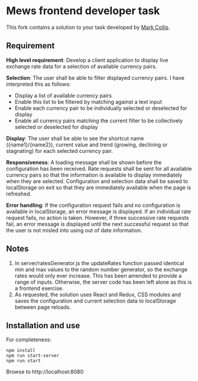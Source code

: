 # Mews frontend developer task

This fork contains a solution to your task developed by [Mark Collis](mark@markcollis.dev).

## Requirement

**High level requirement**: Develop a client application to display live exchange rate data for a selection of available currency pairs.

**Selection**: The user shall be able to filter displayed currency pairs. I have interpreted this as follows:
 - Display a list of available currency pairs
 - Enable this list to be filtered by matching against a text input
 - Enable each currency pair to be individually selected or deselected for display
 - Enable all currency pairs matching the current filter to be collectively selected or deselected for display

**Display**: The user shall be able to see the shortcut name ({name1}/{name2}), current value and trend (growing, declining or stagnating) for each selected currency pair.

**Responsiveness**: A loading message shall be shown before the configuration has been received. Rate requests shall be sent for all available currency pairs so that the information is available to display immediately when they are selected. Configuration and selection data shall be saved to localStorage on exit so that they are immediately available when the page is refreshed.

**Error handling**: If the configuration request fails and no configuration is available in localStorage, an error message is displayed. If an individual rate request fails, no action is taken. However, if three successive rate requests fail, an error message is displayed until the next successful request so that the user is not misled into using out of date information.

## Notes

 1. In server/ratesGenerator.js the updateRates function passed identical min and max values to the random number generator, so the exchange rates would only ever increase. This has been amended to provide a range of inputs. Otherwise, the server code has been left alone as this is a frontend exercise.
 2. As requested, the solution uses React and Redux, CSS modules and saves the configuration and current selection data to localStorage between page reloads.

## Installation and use

For completeness:

```
npm install
npm run start-server
npm run start
```
Browse to http://localhost:8080
